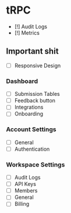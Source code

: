 # tRPC 
- [!] Audit Logs
- [!] Metrics

## Important shit
- [ ] Responsive Design

### Dashboard
- [ ] Submission Tables
- [ ] Feedback button
- [ ] Integrations
- [ ] Onboarding

### Account Settings
- [ ] General
- [ ] Authentication

### Workspace Settings
- [ ] Audit Logs
- [ ] API Keys
- [ ] Members
- [ ] General
- [ ] Billing
